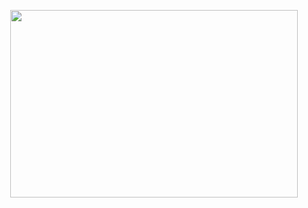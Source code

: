  
<p align="center">
  <img width="460" height="300" src="https://github-readme-stats.vercel.app/api?username=atmoner&show_icons=true&theme=github_dark&custom_title=atmoner%27%20Github%20stats">
</p>
